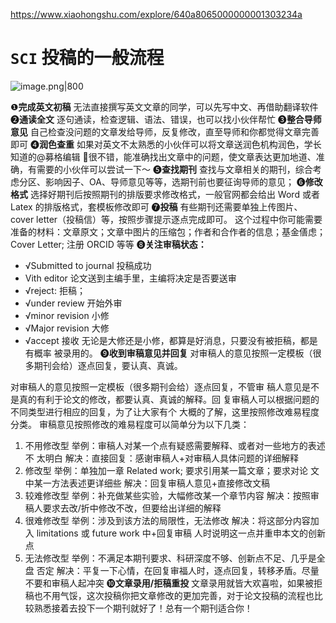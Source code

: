 https://www.xiaohongshu.com/explore/640a8065000000001303234a
# `SCI` 投稿的一般流程
![image.png|800](https://fig-1321973591.cos.ap-nanjing.myqcloud.com/20250418221519.png)


❶**完成英文初稿**
无法直接撰写英文文章的同学，可以先写中文、再借助翻译软件
❷**通读全文**
逐句通读，检查逻辑、语法、错误，也可以找小伙伴帮忙
❸**整合导师意见**
自己检查没问题的文章发给导师，反复修改，直至导师和你都觉得文章完善即可
❹**润色查重**
如果对英文不太熟悉的小伙伴可以将文章送润色机构润色，学长知道的@募格编辑 🌟很不错，能准确找出文章中的问题，使文章表达更加地道、准确，有需要的小伙伴可以尝试一下～
❺**查找期刊**
查找与文章相关的期刊，综合考虑分区、影响因子、OA、导师意见等等，选期刊前也要征询导师的意见；
❻**修改格式**
选择好期刊后按照期刊的排版要求修改格式，一般官网都会给出
Word 或者 Latex 的排版格式，套模板修改即可
❼**投稿**
有些期刊还需要单独上传图片、cover letter（投稿信）等，按照步骤提示逐点完成即可。
这个过程中你可能需要准备的材料：文章原文；文章中图片的压缩包；作者和合作者的信息；基金僐虑；Cover Letter; 注册 ORCID 等等
❽**关注审稿状态：**
* √Submitted to journal 投稿成功
* Vith editor 论文送到主编手里，主编将决定是否要送审
* √reject: 拒稿；
* √under review 开始外审
* √minor revision 小修
* √Major revision 大修
* √accept 接收
无论是大修还是小修，都算是好消息，只要没有被拒稿，都是有概率
被录用的。
❾**收到审稿意见并回复**
对审稿人的意见按照一定模板（很多期刊会给）逐点回复，要认真、真诚。

对审稿人的意见按照一定模板（很多期刊会给）逐点回复，不管审
稿人意见是不是真的有利于论文的修改，都要认真、真诚的解释。回
复审稿人可以根据问题的不同类型进行相应的回复，为了让大家有个
大概的了解，这里按照修改难易程度分类。
审稿意见按照修改的难易程度可以简单分为以下几类：
1. 不用修改型
举例：审稿人对某一个点有疑惑需要解释、或者对一些地方的表述不
太明白
解决：直接回复：感谢审稿人+对审稿人具体问题的详细解释
2. 修改型
举例：单独加一章 Related work; 要求引用某一篇文章；要求对论
文中某一方法表述更详细些
解决：回复审稿人意见+直接修改文稿
3. 较难修改型
举例：补充做某些实验，大幅修改某一个章节内容
解决：按照审稿人要求去改/折中修改不改，但要给出详细的解释
4. 很难修改型
举例：涉及到该方法的局限性，无法修改
解决：将这部分内容加入 limitations 或 future work 中+回复审稿
人时说明这一点并重申本文的创新点
5. 无法修改型
举例：不满足本期刊要求、科研深度不够、创新点不足、几乎是全盘
否定
解决：平复一下心情，在回复审福人时，逐点回复，转移矛盾。尽量
不要和审稿人起冲突
❿**文章录用/拒稿重投**
文章录用就皆大欢喜啦，如果被拒稿也不用气馁，这次投稿你把文章修改的更加完善，对于论文投稿的流程也比较熟悉接着去投下一个期刊就好了！总有一个期刊适合你！